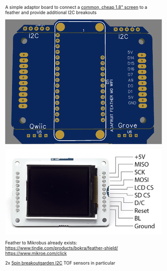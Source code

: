 A simple adaptor board to connect a [common, cheap 1.8" screen](http://www.lcdwiki.com/1.8inch_Esplora_TFT_LCD) to a feather and provide additional I2C breakouts

![](https://raw.githubusercontent.com/rosmo-robot/Open-Core-M5stack/main/v3/images/feather.png)

![](https://raw.githubusercontent.com/rosmo-robot/Open-Core-M5stack/main/v3/images/GLCD_pinUse.png)

Feather to Mikrobus already exists: https://www.tindie.com/products/bokra/feather-shield/ https://www.mikroe.com/click

2x [5pin breakoutgarden I2C](https://shop.pimoroni.com/collections/breakout-garden) TOF sensors in particular


